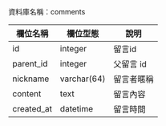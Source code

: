 資料庫名稱：comments

| 欄位名稱 | 欄位型態 | 說明 |
|----------|----------|------|
|  id  |  integer  |  留言id  |
|  parent_id  |  integer  |  父留言 id  |
|  nickname  |  varchar(64)  |  留言者暱稱  |
|  content  |  text  |  留言內容  |
|  created_at  |  datetime  |  留言時間  |